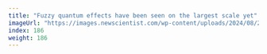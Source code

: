 ```yaml
---
title: "Fuzzy quantum effects have been seen on the largest scale yet"
imageUrl: "https://images.newscientist.com/wp-content/uploads/2024/08/20140353/SEI_217596532.jpg?width=788"
index: 186
weight: 186
---
```

